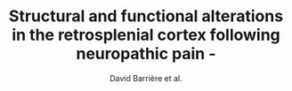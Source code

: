---
cat: ciel
subcat: midas
bestof: false
author: David Barrière et al.
title: Structural and functional alterations in the retrosplenial cortex following neuropathic pain -
journal: PAIN
year: 2019
type: article
url: http -//journals.lww.com/00006396-201910000-00009
doi: 10.1097/j.pain.0000000000001610
---